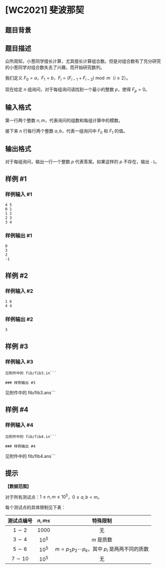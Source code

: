 # [WC2021] 斐波那契

## 题目背景



## 题目描述

众所周知，小葱同学擅长计算，尤其擅长计算组合数。但是对组合数有了充分研究的小葱同学对组合数失去了兴趣，而开始研究数列。

我们定义 $F_0 = a$，$F_1 = b$，$F_i = (F_{i-1} + F_{i-2}) \bmod m$（$i \ge 2$）。

现在给定 $n$ 组询问，对于每组询问请找到一个最小的整数 $p$，使得 $F_p = 0$。

## 输入格式

第一行两个整数 $n, m$，代表询问的组数和每组计算中的模数。

接下来 $n$ 行每行两个整数 $a, b$，代表一组询问中 $F_0$ 和 $F_1$ 的值。

## 输出格式

对于每组询问，输出一行一个整数 $p$ 代表答案。如果这样的 $p$ 不存在，输出 `-1`。

## 样例 #1

### 样例输入 #1
```
4 5
0 1
1 2
2 3
3 4
```

### 样例输出 #1

```
0
3
2
-1
```

## 样例 #2

### 样例输入 #2
```
1 6
4 4
```

### 样例输出 #2

```
3
```

## 样例 #3

### 样例输入 #3
```
见附件中的 fib/fib3.in```

### 样例输出 #3

```
见附件中的 fib/fib3.ans```

## 样例 #4

### 样例输入 #4
```
见附件中的 fib/fib4.in```

### 样例输出 #4

```
见附件中的 fib/fib4.ans```

## 提示

**【数据范围】**

对于所有测试点：$1 \le n, m \le {10}^5$，$0 \le a, b < m$。

每个测试点的具体限制见下表：

| 测试点编号 | $n, m \le$ | 特殊限制 |
|:-:|:-:|:-:|
| $1 \sim 2$ | $1000$ | 无 |
| $3 \sim 4$ | ${10}^5$ | $m$ 是质数 |
| $5 \sim 6$ | ${10}^5$ | $m = p_1 p_2 \cdots p_k$，其中 $p_i$ 是两两不同的质数 |
| $7 \sim 10$ | ${10}^5$ | 无 |
